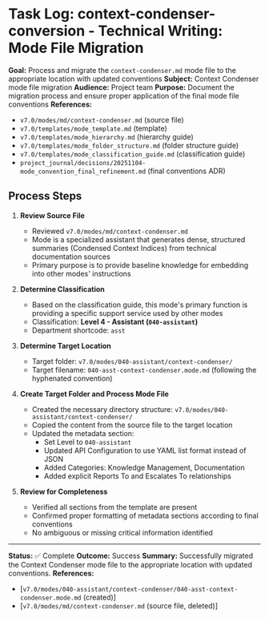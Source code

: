# Task Log: context-condenser-conversion - Technical Writing: Mode File Migration

**Goal:** Process and migrate the `context-condenser.md` mode file to the appropriate location with updated conventions
**Subject:** Context Condenser mode file migration
**Audience:** Project team
**Purpose:** Document the migration process and ensure proper application of the final mode file conventions
**References:** 
- `v7.0/modes/md/context-condenser.md` (source file)
- `v7.0/templates/mode_template.md` (template)
- `v7.0/templates/mode_hierarchy.md` (hierarchy guide)
- `v7.0/templates/mode_folder_structure.md` (folder structure guide)
- `v7.0/templates/mode_classification_guide.md` (classification guide)
- `project_journal/decisions/20251104-mode_convention_final_refinement.md` (final conventions ADR)

## Process Steps

1. **Review Source File**
   - Reviewed `v7.0/modes/md/context-condenser.md`
   - Mode is a specialized assistant that generates dense, structured summaries (Condensed Context Indices) from technical documentation sources
   - Primary purpose is to provide baseline knowledge for embedding into other modes' instructions

2. **Determine Classification**
   - Based on the classification guide, this mode's primary function is providing a specific support service used by other modes
   - Classification: **Level 4 - Assistant (`040-assistant`)**
   - Department shortcode: `asst`

3. **Determine Target Location**
   - Target folder: `v7.0/modes/040-assistant/context-condenser/`
   - Target filename: `040-asst-context-condenser.mode.md` (following the hyphenated convention)

4. **Create Target Folder and Process Mode File**
   - Created the necessary directory structure: `v7.0/modes/040-assistant/context-condenser/`
   - Copied the content from the source file to the target location
   - Updated the metadata section:
     - Set Level to `040-assistant`
     - Updated API Configuration to use YAML list format instead of JSON
     - Added Categories: Knowledge Management, Documentation
     - Added explicit Reports To and Escalates To relationships

5. **Review for Completeness**
   - Verified all sections from the template are present
   - Confirmed proper formatting of metadata sections according to final conventions
   - No ambiguous or missing critical information identified

---

**Status:** ✅ Complete
**Outcome:** Success
**Summary:** Successfully migrated the Context Condenser mode file to the appropriate location with updated conventions.
**References:** 
- [`v7.0/modes/040-assistant/context-condenser/040-asst-context-condenser.mode.md` (created)]
- [`v7.0/modes/md/context-condenser.md` (source file, deleted)]
